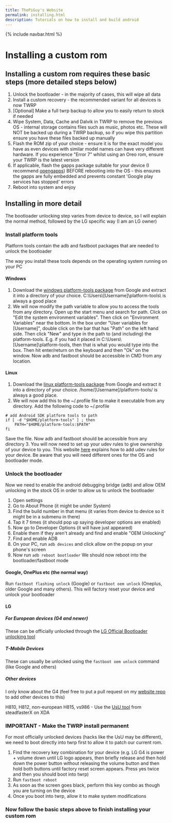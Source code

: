 ```yaml
---
title: ThePiGuy's Website
permalink: installing.html
description: Tutorials on how to install and build android
---
```

{% include navbar.html %}

# Installing a custom rom
## Installing a custom rom requires these basic steps (more detailed steps below)
1. Unlock the bootloader - in the majority of cases, this will wipe all data
2. Install a custom recovery - the recommended variant for all devices is now TWRP
3. [Optional] Make a full twrp backup to allow you to easily return to stock if needed
4. Wipe System, Data, Cache and Dalvik in TWRP to remove the previous OS - internal storage contains files such as music, photos etc. These will NOT be backed up during a TWRP backup, so if you wipe this partition ensure you have these files backed up manually
5. Flash the ROM zip of your choice - ensure it is for the exact model you have as even devices with similar model names can have very different hardware.
If you experience "Error 7" whilst using an Oreo rom, ensure your TWRP is the latest version
6. If applicable, flash the gapps package suitable for your device (I recommend [opengapps](https://opengapps.org/)) BEFORE rebooting into the OS - this ensures the gapps are fully embedded and prevents constant 'Google play services has stopped' errors
7. Reboot into system and enjoy

## Installing in more detail
The bootloader unlocking step varies from device to device, so I will explain the normal method, followed by the LG specific way (I am an LG owner)

### Install platform tools
Platform tools contain the adb and fastboot packages that are needed to unlock the bootloader

The way you install these tools depends on the operating system running on your PC

#### Windows
1. Download the [windows platform-tools package](https://dl.google.com/android/repository/platform-tools-latest-windows.zip) from Google and extract it into a directory of your choice. C:\Users\\[Username]\platform-tools\ is always a good place
2. We will now modify the path variable to allow you to access the tools from any directory. Open up the start menu and search for path. Click on "Edit the system environment variables". Then click on "Environment Variables" near the bottom. In the box under "User variables for [Username]", double click on the bar that has "Path" on the left hand side. Then click "New" and type in the path to (and including) the platform-tools. E.g. if you had it placed in C:\Users\\[Username]\platform-tools\, then that is what you would type into the box. Then hit enter/return on the keyboard and then "Ok" on the window. Now adb and fastboot should be accessible in CMD from any location.

#### Linux
1. Download the [linux platform-tools package](https://dl.google.com/android/repository/platform-tools-latest-linux.zip) from Google and extract it into a directory of your choice. /home/[Username]/platform-tools/ is always a good place.
2. We will now add this to the ~/.profile file to make it executable from any directory. Add the following code to ~/.profile

```
# add Android SDK platform tools to path
if [ -d "$HOME/platform-tools" ] ; then
    PATH="$HOME/platform-tools:$PATH"
fi
```

Save the file. Now adb and fastboot should be accessible from any directory
3. You will now need to set up your udev rules to give ownership of your device to you. This website [here](http://www.janosgyerik.com/adding-udev-rules-for-usb-debugging-android-devices/) explains how to add udev rules for your device. Be aware that you will need different ones for the OS and bootloader mode.

### Unlock the bootloader
Now we need to enable the android debugging bridge (adb) and allow OEM unlocking in the stock OS in order to allow us to unlock the bootloader

1. Open settings
2. Go to About Phone (it might be under System)
3. Find the build number in that menu (it varies from device to device so it might be in a submenu in there)
4. Tap it 7 times (it should pop up saying developer options are enabled)
5. Now go to Developer Options (it will have just appeared)
6. Enable them if they aren't already and find and enable "OEM Unlocking"
7. Find and enable ADB
8. On your PC, run ```adb devices``` and click allow on the popup on your phone's screen
9. Now run ```adb reboot bootloader```
We should now reboot into the bootloader/fastboot mode

#### Google, OnePlus etc (the normal way)
Run ```fastboot flashing unlock``` (Google) or ```fastboot oem unlock``` (Oneplus, older Google and many others). This will factory reset your device and unlock your bootloader

#### LG
##### For European devices (G4 and newer)
These can be officially unlocked through the [LG Official Bootloader unlocking tool](https://developer.lge.com/resource/mobile/RetrieveBootloader.dev?categoryTypeCode=ANRS)

##### T-Mobile Devices
These can usually be unlocked using the ```fastboot oem unlock``` command (like Google and others)

##### Other devices
I only know about the G4 (feel free to put a pull request on my [website repo](https://github.com/thepiguy0/thepiguy0.github.io) to add other devices to this)

H810, H812, non-european H815, vs986 - Use the [UsU tool](https://forum.xda-developers.com/g4/general/unlock-unlock-lg-g4-device-usu-t3760451) from steadfasterX on XDA

### IMPORTANT - Make the TWRP install permanent
For most officially unlocked devices (hacks like the UsU may be different), we need to boot directly into twrp first to allow it to patch our current rom.

1. Find the recovery key combination for your device (e.g. LG G4 is power + volume down until LG logo appears, then briefly release and then hold down the power button without releasing the volume button and then hold both buttons until factory reset screen appears. Press yes twice and then you should boot into twrp)
2. Run ```fastboot reboot```
3. As soon as the screen goes black, perform this key combo as though you are turning on the device
4. Once you boot into twrp, allow it to make system modifications

### Now follow the basic steps above to finish installing your custom rom
